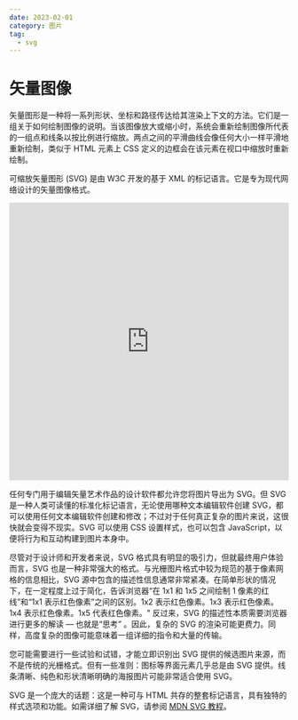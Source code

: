 ```yaml
---
date: 2023-02-01
category: 图片
tag:
  - svg
---
```

# 矢量图像 

矢量图形是一种将一系列形状、坐标和路径传达给其渲染上下文的方法。它们是一组关于如何绘制图像的说明。当该图像放大或缩小时，系统会重新绘制图像所代表的一组点和线条以按比例进行缩放。两点之间的平滑曲线会像任何大小一样平滑地重新绘制，类似于 HTML 元素上 CSS 定义的边框会在该元素在视口中缩放时重新绘制。

可缩放矢量图形 (SVG) 是由 W3C 开发的基于 XML 的标记语言。它是专为现代网络设计的矢量图像格式。

<iframe allow="camera; clipboard-read; clipboard-write; encrypted-media; geolocation; microphone; midi;" loading="lazy" src="https://codepen.io/web-dot-dev/embed/WNKorKN?height=500&amp;theme-id=light&amp;default-tab=html%2Cresult&amp;editable=true" data-darkreader-inline-border-top="" data-darkreader-inline-border-right="" data-darkreader-inline-border-bottom="" data-darkreader-inline-border-left="" data-title="Codepen 上 web-dot-dev 的 Pen WNKorKN" style="color-scheme: initial; box-sizing: inherit; border: 0px; height: 500px; width: 100%; --darkreader-inline-border-top: 0px; --darkreader-inline-border-right: 0px; --darkreader-inline-border-bottom: 0px; --darkreader-inline-border-left: 0px;"></iframe>

任何专门用于编辑矢量艺术作品的设计软件都允许您将图片导出为 SVG。但 SVG 是一种人类可读懂的标准化标记语言，无论使用哪种文本编辑软件创建 SVG，都可以使用任何文本编辑软件创建和修改；不过对于任何真正复杂的图片来说，这很快就会变得不现实。SVG 可以使用 CSS 设置样式，也可以包含 JavaScript，以便将行为和互动构建到图片本身中。

尽管对于设计师和开发者来说，SVG 格式具有明显的吸引力，但就最终用户体验而言，SVG 也是一种非常强大的格式。与光栅图片格式中较为规范的基于像素网格的信息相比，SVG 源中包含的描述性信息通常非常紧凑。在简单形状的情况下，在一定程度上过于简化，告诉浏览器“在 1x1 和 1x5 之间绘制 1 像素的红线”和“1x1 表示红色像素”之间的区别。1x2 表示红色像素。1x3 表示红色像素。1x4 表示红色像素。1x5 代表红色像素。" 反过来，SVG 的描述性本质需要浏览器进行更多的解读 — 也就是“思考” 。因此，复杂的 SVG 的渲染可能更费力。同样，高度复杂的图像可能意味着一组详细的指令和大量的传输。

您可能需要进行一些试验和试错，才能立即识别出 SVG 提供的候选图片来源，而不是传统的光栅格式。但有一些准则：图标等界面元素几乎总是由 SVG 提供。线条清晰、纯色和形状清晰明确的海报图片可能非常适合使用 SVG。

SVG 是一个庞大的话题：这是一种可与 HTML 共存的整套标记语言，具有独特的样式选项和功能。如需详细了解 SVG，请参阅 [MDN SVG 教程](https://developer.mozilla.org/docs/Web/SVG/Tutorial/Introduction)。
